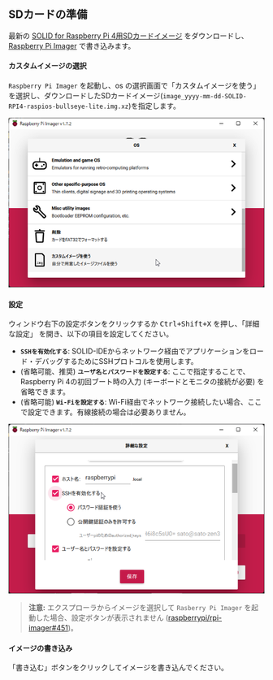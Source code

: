 ## SDカードの準備

最新の [SOLID for Raspberry Pi 4用SDカードイメージ](http://solid.kmckk.com/rpi4/image_2022-07-05-SOLID-RPI4-raspios-bullseye-lite.img.xz) をダウンロードし、[Raspberry Pi Imager](https://www.raspberrypi.com/software/) で書き込みます。

####  カスタムイメージの選択

`Raspberry Pi Imager` を起動し、os の選択画面で「カスタムイメージを使う」を選択し、ダウンロードしたSDカードイメージ(`image_yyyy-mm-dd-SOLID-RPI4-raspios-bullseye-lite.img.xz`)を指定します。

 ![rpi-imager-select](img/rpi-imager-select-os.png)

#### 設定

ウィンドウ右下の設定ボタンをクリックするか <kbd>Ctrl+Shift+X</kbd> を押し、「詳細な設定」 を開き、以下の項目を設定してください。

- **`SSHを有効化する`**: SOLID-IDEからネットワーク経由でアプリケーションをロード・デバッグするためにSSHプロトコルを使用します。
- (省略可能、推奨) **`ユーザ名とパスワードを設定する`**: ここで指定することで、Raspberry Pi 4の初回ブート時の入力 (キーボードとモニタの接続が必要) を省略できます。
- (省略可能) **`Wi-Fiを設定する`**: Wi-Fi経由でネットワーク接続したい場合、ここで設定できます。有線接続の場合は必要ありません。

 ![rpi-imager-settings](img/rpi-imager-settings.png)

> **注意:** エクスプローラからイメージを選択して `Rasberry Pi Imager` を起動した場合、設定ボタンが表示されません ([raspberrypi/rpi-imager#451](https://github.com/raspberrypi/rpi-imager/issues/451))。

#### イメージの書き込み

「書き込む」ボタンをクリックしてイメージを書き込んでください。
